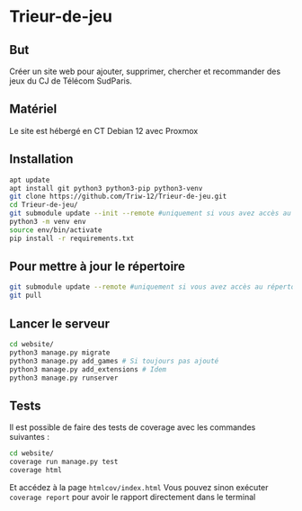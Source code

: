 # Trieur-de-jeu

## But

Créer un site web pour ajouter, supprimer, chercher et recommander des jeux du CJ de Télécom SudParis.

## Matériel

Le site est hébergé en CT Debian 12 avec Proxmox

## Installation

```sh
apt update
apt install git python3 python3-pip python3-venv
git clone https://github.com/Triw-12/Trieur-de-jeu.git
cd Trieur-de-jeu/
git submodule update --init --remote #uniquement si vous avez accès au répertoire images
python3 -m venv env
source env/bin/activate
pip install -r requirements.txt
```

## Pour mettre à jour le répertoire

```sh
git submodule update --remote #uniquement si vous avez accès au répertoire images
git pull
```

## Lancer le serveur

```sh
cd website/
python3 manage.py migrate
python3 manage.py add_games # Si toujours pas ajouté
python3 manage.py add_extensions # Idem
python3 manage.py runserver
```

## Tests

Il est possible de faire des tests de coverage avec les commandes suivantes :

```sh
cd website/
coverage run manage.py test
coverage html
```

Et accédez à la page `htmlcov/index.html`
Vous pouvez sinon exécuter `coverage report` pour avoir le rapport directement dans le terminal
